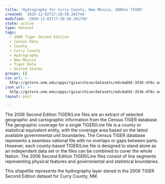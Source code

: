 ```yaml
---
title: 'Hydrography for Curry County, New Mexico, 2006se TIGER'
created: '2020-12-02T17:28:58.201744'
modified: '2020-12-02T17:28:58.201750'
state: active
type: dataset
tags:
  - 2006 Tiger Second Edition
  - Census Data
  - County
  - Curry County
  - Hydrography
  - New Mexico
  - Tiger Data
  - United States
groups: []
csv_url: >-
  http://gstore.unm.edu/apps/rgisarchive/datasets/edc4a692-3536-4f8c-a40b-cbeaa92c57a0/tgr2006se_curr_lkh.derived.csv
json_url: >-
  http://gstore.unm.edu/apps/rgisarchive/datasets/edc4a692-3536-4f8c-a40b-cbeaa92c57a0/tgr2006se_curr_lkh.derived.json
layout: post

---
```

The 2006 Second Edition TIGER/Line files are an extract of selected geographic and cartographic information from the Census TIGER database.  The geographic coverage for a single TIGER/Line file is a county or statistical equivalent entity, with the coverage area based on the latest available governmental unit boundaries. The Census TIGER database represents a seamless national file with no overlaps or gaps between parts.  However, each county-based TIGER/Line file is designed to stand alone as an independent data set or the files can be combined to cover the whole Nation.  The 2006 Second Edition  TIGER/Line files consist of line segments representing physical features and governmental and statistical boundaries.  

This shapefile represents the hydrography layer stored in the 2006 TIGER Second Edition dataset for Curry County, NM.
